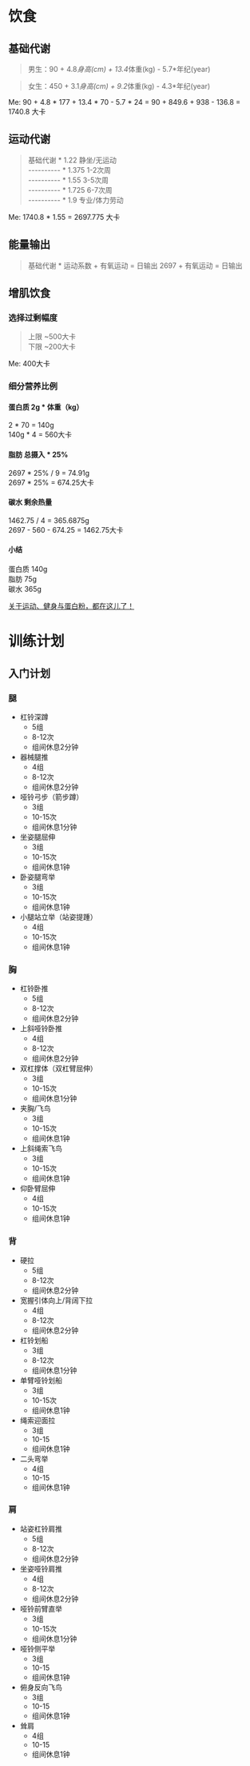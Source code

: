 # 饮食
###
## 基础代谢
> 男生：90 + 4.8*身高(cm) + 13.4*体重(kg) - 5.7*年纪(year)<br>

> 女生：450 + 3.1*身高(cm) + 9.2*体重(kg) - 4.3*年纪(year)<br>

Me: 90 + 4.8 * 177 + 13.4 * 70 - 5.7 * 24 = 90 + 849.6 + 938 - 136.8 = 1740.8 大卡<br>

## 运动代谢
> 基础代谢     *   1.22   静坐/无运动<br>
> ----------  *    1.375  1-2次周<br>
> ----------  *   1.55   3-5次周<br>
> ----------  *   1.725  6-7次周<br>
> ----------  *   1.9    专业/体力劳动<br>

Me: 1740.8 * 1.55 = 2697.775 大卡<br>

## 能量输出
> 基础代谢 * 运动系数 + 有氧运动 = 日输出
2697 + 有氧运动 = 日输出

## 增肌饮食
### 选择过剩幅度
> 上限 ~500大卡<br>
> 下限 ~200大卡<br>

Me: 400大卡

### 细分营养比例
#### 蛋白质 2g * 体重（kg）
2 * 70 = 140g<br>
140g * 4 = 560大卡<br>

#### 脂肪 总摄入 * 25%
2697 * 25% / 9 = 74.91g<br>
2697 * 25% = 674.25大卡<br>

#### 碳水 剩余热量
1462.75 / 4 = 365.6875g<br>
2697 - 560 - 674.25 = 1462.75大卡<br>

#### 小结
蛋白质 140g<br>
脂肪 75g<br>
碳水 365g<br>

[关于运动、健身与蛋白粉，都在这儿了！](https://zhuanlan.zhihu.com/p/20046496)

# 训练计划
## 入门计划
### 腿
- 杠铃深蹲
  - 5组
  - 8-12次
  - 组间休息2分钟
- 器械腿推
  - 4组
  - 8-12次
  - 组间休息2分钟
- 哑铃弓步（箭步蹲）
  - 3组
  - 10-15次
  - 组间休息1分钟
- 坐姿腿屈伸
  - 3组
  - 10-15次
  - 组间休息1钟
- 卧姿腿弯举
  - 3组
  - 10-15次
  - 组间休息1钟
- 小腿站立举（站姿提踵）
  - 4组
  - 10-15次
  - 组间休息1钟
  
### 胸
- 杠铃卧推
  - 5组
  - 8-12次
  - 组间休息2分钟
- 上斜哑铃卧推
  - 4组
  - 8-12次
  - 组间休息2分钟
- 双杠撑体（双杠臂屈伸）
  - 3组
  - 10-15次
  - 组间休息1分钟
- 夹胸/飞鸟
  - 3组
  - 10-15次
  - 组间休息1钟
- 上斜绳索飞鸟
  - 3组
  - 10-15次
  - 组间休息1钟
- 仰卧臂屈伸
  - 4组
  - 10-15次
  - 组间休息1钟
### 背
- 硬拉
  - 5组
  - 8-12次
  - 组间休息2分钟
- 宽握引体向上/背阔下拉
  - 4组
  - 8-12次
  - 组间休息2分钟
- 杠铃划船
  - 3组
  - 8-12次
  - 组间休息1分钟
- 单臂哑铃划船
  - 3组
  - 10-15次
  - 组间休息1钟
- 绳索迎面拉
  - 3组
  - 10-15
  - 组间休息1钟
- 二头弯举
  - 4组
  - 10-15
  - 组间休息1钟

### 肩
- 站姿杠铃肩推
  - 5组
  - 8-12次
  - 组间休息2分钟
- 坐姿哑铃肩推
  - 4组
  - 8-12次
  - 组间休息2分钟
- 哑铃前臂直举
  - 3组
  - 10-15次
  - 组间休息1分钟
- 哑铃侧平举
  - 3组
  - 10-15
  - 组间休息1钟
- 俯身反向飞鸟
  - 3组
  - 10-15
  - 组间休息1钟
- 耸肩
  - 4组
  - 10-15
  - 组间休息1钟

